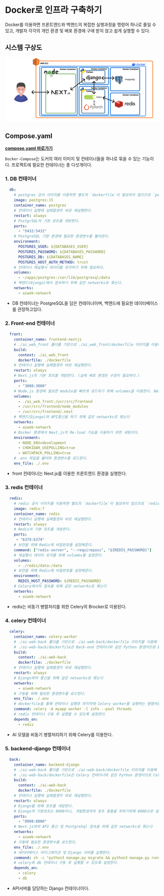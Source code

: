 # Docker로 인프라 구축하기

Docker를 이용하면 프론트엔드와 백엔드의 복잡한 실행과정을 명령어 하나로 줄일 수 있고, 개발자 각각의 개인 환경 및 배포 환경에 구애 받지 않고 쉽게 실행할 수 있다.

## 시스템 구상도
![system diagram](../README_img/System_Diagram.png)

## Compose.yaml
**[compose.yaml 바로가기](../../compose.yaml)**

`Docker-Compose`는 도커의 여러 이미지 및 컨테이너들을 하나로 묶을 수 있는 기능이다. 프로젝트에 필요한 컨테이너는 총 다섯개이다.

### 1. DB 컨테이너
```yaml
  db:
    # postgres 공식 이미지를 이용하면 별도의 `dockerfile`이 필요하지 않으므로 `postgres:15`를 이용한다.
    image: postgres:15
    container_name: postgres
    # 컨테이너 실행에 실패할경우 바로 재실행한다.
    restart: always
    # PostgrSQL의 기본 포트를 개방한다.
    ports: 
      - "5432:5432"
    # PostgreSQL 기본 환경에 필요한 환경변수를 불러온다.
    environment:
      POSTGRES_USER: ${DATABASES_USER}
      POSTGRES_PASSWORD: ${DATABASES_PASSWORD}
      POSTGRES_DB: ${DATABASES_NAME}
      POSTGRES_HOST_AUTH_METHOD: trust
    # 컨테이너 재실행시 데이터를 유지하기 위해 필요하다.
    volumes:
      - ~/apps/postgres:/var/lib/postgresql/data
    # 백엔드(Django)에서 접속하기 위해 같은 networks로 묶는다.
    networks:
      - aiweb-network
```
- DB 컨테이너는 PostgreSQL을 담은 컨테이너이며, 백엔드에 필요한 데이터베이스를 관장하고있다.

### 2. Front-end 컨테이너
```yaml
  front:
    container_name: frontend-nextjs
    # ./ai_web_front 폴더를 기반으로 ./ai_web_front/dockerfile 이미지를 이용해 컨테이너를 실행한다.
    build:
      context: ./ai_web_front
      dockerfile: ./dockerfile
    # 컨테이너 실행에 실패할경우 바로 재실행한다.
    restart: always
    # Next.js의 기본 포트를 개방한다. (실제 배포 환경은 수정이 필요하다.)
    ports:
      - "3000:3000"
    # Node.js 환경에 필요한 module을 빠르게 로드하기 위해 volumes을 이용한다. Next.js의 빠른 re-load에 도움을 준다.
    volumes:
      - ./ai_web_front:/usr/src/frontend
      - /usr/src/frontend/node_modules
      - /usr/src/frontend/.next
    # 백엔드(Django)와 API통신을 하기 위해 같은 networks로 묶는다
    networks:
      - aiweb-network
    # Docker 환경에서 Next.js의 Re-load 기능을 이용하기 위한 세팅이다.
    environment:
      - NODE_ENV=development
      - CHOKIDAR_USEPOLLING=true
      - WATCHPACK_POLLING=true
    # .env 파일을 불러와 환경변수를 로드한다.
    env_file: ./.env
```
- front 컨테이너는 Next.js를 이용한 프론트엔드 환경을 실행한다.

### 3. redis 컨테이너
```yaml
  redis:
    # redis 공식 이미지를 이용하면 별도의 `dockerfile`이 필요하지 않으므로 `redis:7`을 이용한다.
    image: redis:7
    container_name: redis
    # 컨테이너 실행에 실패할경우 바로 재실행한다.
    restart: always
    # Redis의 기본 포트를 개방한다.
    ports:
     - "6379:6379"
    # 보안을 위해 Redis에 비밀번호를 설정해준다.
    command: ["redis-server", "--requirepass", "${REDIS_PASSWORD}"]
    # 재실행시 데이터 유지를 위해 volumes를 설정한다.
    volumes:
      - ./redis/data:/data
    # 보안을 위해 Redis에 비밀번호를 설정해준다.
    environment:
      REDIS_HOST_PASSWORD: ${REDIS_PASSWORD}
    # Celery에서의 접속을 위해 같은 networks로 묶는다
    networks:
      - aiweb-network
```
- redis는 비동기 병렬처리를 위한 Celery의 Brocker로 이용된다.

### 4. celery 컨테이너
```yaml
  celery:
    container_name: celery-worker
    # ./ai-web-back 폴더를 기반으로 ./ai-web-back/dockerfile 이미지를 이용해 컨테이너를 실행한다.
    # ./ai-web-back/dockerfile은 Back-end 컨테이너와 같은 Python 환경이므로 Back-end 컨테이너와 같은 dockerfile을 이용한다.
    build:
      context: ./ai-web-back
      dockerfile: ./dockerfile
    # 컨테이너 실행에 실패할경우 바로 재실행한다.
    restart: always
    # Django와의 통신을 위해 같은 networks로 묶는다
    networks:
      - aiweb-network
    # 구동을 위해 필요한 환경변수를 로드한다.
    env_file: ./.env
    # dockerfile을 통해 컨테이너 실행후 마지막에 Celery worker를 실행하는 명령어를 실행한다.
    command: celery -A myapp worker -l info --pool threads
    # redis 컨테이너 구동 후 실행할 수 있도록 설정한다.
    depends_on:
      - redis
```
- AI 모델을 비동기 병렬처리하기 위해 Celery를 이용한다.

### 5. backend-django 컨테이너
```yaml
  back:
    container_name: backend-django
    # ./ai-web-back 폴더를 기반으로 ./ai-web-back/dockerfile 이미지를 이용해 컨테이너를 실행한다.
    # ./ai-web-back/dockerfile은 Celery 컨테이너와 같은 Python 환경이므로 Celery 컨테이너와 같은 dockerfile을 이용한다.
    build:
      context: ./ai-web-back
      dockerfile: ./dockerfile
    # 컨테이너 실행에 실패할경우 바로 재실행한다.
    restart: always
    # Django를 위해 포트를 개방한다.
    # Django의 기본포트는 8000이나, 개발환경과의 포트 충돌을 피하기위해 8080으로 설정하였다.
    ports:
      - "8080:8080"
    # Next.js와의 API 통신 및 PostgreSql 접속을 위해 같은 networks로 묶는다
    networks:
      - aiweb-network
    # 구동에 필요한 환경변수를 로드한다.
    env_file: ./.env
    # 데이터베이스 마이그레이션 및 Django 서버를 실행한다.
    command: sh -c "python3 manage.py migrate && python3 manage.py runserver 0.0.0.0:8080 --noreload"
    # celery와 db 컨테이너 구동 후 실행할 수 있도록 설정한다.
    depends_on:
      - celery
      - db
```
- API서버를 담당하는 Django 컨테이너이다.